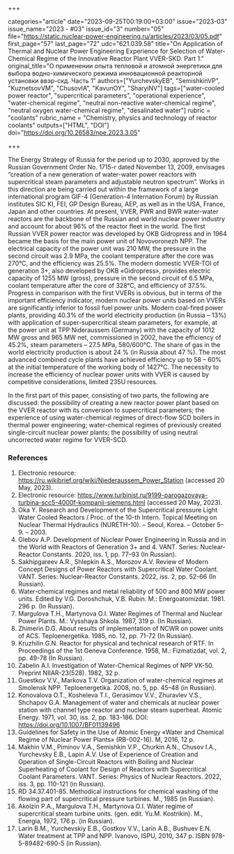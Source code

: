+++

categories="article"
date="2023-09-25T00:19:00+03:00"
issue="2023-03"
issue_name="2023 - #03"
issue_id="3"
number="05"
file="https://static.nuclear-power-engineering.ru/articles/2023/03/05.pdf"
first_page="57"
last_page="72"
udc="621.039.58"
title="On Application of Thermal and Nuclear Power Engineering Experience for Selection of Water-Chemical Regime of the Innovative Reactor Plant VVER-SKD. Part 1."
original_title="О применении опыта тепловой и атомной энергетики для выбора водно-химического режима инновационной реакторной установки ввэр-скд. Часть 1"
authors=["YurchevskyЕB", "SemishkinVP", "KuznetsovVМ", "ChusovIA", "KavunOY", "SharyiNV"]
tags=["water-cooled power reactor", "supercritical parameters", "operational experience", "water-chemical regime", "neutral non-reactive water-chemical regime", "neutral oxygen water-chemical regime", "desalinated water"]
rubric = "coolants"
rubric_name = "Chemistry, physics and technology of reactor coolants"
outputs=["HTML", "DOI"]
doi="https://doi.org/10.26583/npe.2023.3.05"

+++

The Energy Strategy of Russia for the period up to 2030, approved by the Russian Government Order No. 1715-r dated November 13, 2009, envisages “creation of a new generation of water-water power reactors with supercritical steam parameters and adjustable neutron spectrum”. Works in this direction are being carried out within the framework of a large international program GIF-4 (Generation-4 Internation Forum) by Russian institutes SIC KI, FEI, GP Design Bureau, AEP, as well as in the USA, France, Japan and other countries. At present, VVER, PWR and BWR water-water reactors are the backbone of the Russian and world nuclear power industry and account for about 96% of the reactor fleet in the world. The first Russian VVER power reactor was developed by OKB Gidropress and in 1964 became the basis for the main power unit of Novovoronezh NPP. The electrical capacity of the power unit was 210 MW, the pressure in the second circuit was 2.9 MPa, the coolant temperature after the core was 270°C, and the efficiency was 25.5%. The modern domestic VVER-TOI of generation 3+, also developed by OKB «Gidropress», provides electric capacity of 1255 MW (gross), pressure in the second circuit of 6.5 MPa, coolant temperature after the core of 328°C, and efficiency of 37.5%. Progress in comparison with the first VVERs is obvious, but in terms of the important efficiency indicator, modern nuclear power units based on VVERs are significantly inferior to fossil fuel power units. Modern coal-fired power plants, providing 40.3% of the world electricity production (in Russia – 13%) with application of super-supercritical steam parameters, for example, at the power unit at TPP Nideraussem (Germany) with the capacity of 1012 MW gross and 965 MW net, commissioned in 2002, have the efficiency of 45.2%, steam parameters – 27.5 MPa, 580/600°С. The share of gas in the world electricity production is about 24 % (in Russia about 47 %). The most advanced combined cycle plants have achieved efficiency up to 58 – 60% at the initial temperature of the working body of 1427°С. The necessity to increase the efficiency of nuclear power units with VVER is caused by competitive considerations, limited 235U resources.

In the first part of this paper, consisting of two parts, the following are discussed: the possibility of creating a new reactor power plant based on the VVER reactor with its conversion to supercritical parameters; the experience of using water-chemical regimes of direct-flow SCD boilers in thermal power engineering; water-chemical regimes of previously created single-circuit nuclear power plants; the possibility of using neutral uncorrected water regime for VVER-SCD.

### References

1. Electronic resource: https://ru.wikibrief.org/wiki/Niederaussem_Power_Station (accessed 20 May, 2023).
2. Electronic resource: https://www.turbinist.ru/9199-parogazovaya-turbina-scc5-4000f-kompanii-siemens.html (accessed 20 May, 2023).
3. Oka Y. Research and Development of the Supercritical pressure Light Water Cooled Reactors / Proc. of the 10-th Intern. Topical Meeting on Nuclear Thermal Hydraulics (NURETH-10). – Seoul, Korea. – October 5–9. – 2003.
4. Glebov A.P. Development of Nuclear Power Engineering in Russia and in the World with Reactors of Generation 3+ and 4. VANT. Series: Nuclear-Reactor Constants. 2020, iss. 1, pp. 77–93 (In Russian).
5. Sakhipgareev A.R., Shlepkin A.S., Morozov A.V. Review of Modern Concept Designs of Power Reactors with Supercritical Water Coolant. VANT. Series: Nuclear-Reactor Constants. 2022, iss. 2, pp. 52-66 (In Russian).
6. Water-chemical regimes and metal reliability of 500 and 800 MW power units. Edited by V.G. Doroshchuk, V.B. Rubin. М.: Energoatomizdat. 1981. 296 p. (In Russian).
7. Margulova T.H., Martynova O.I. Water Regimes of Thermal and Nuclear Power Plants. М.: Vysshaya Shkola. 1987, 319 p. (In Russian).
8. Zhimerin D.G. About results of implementation of NCWR on power units of ACS. Teploenergetika. 1985, no. 12, pp. 71-72 (In Russian).
9. Kruzhilin G.N. Reactor for physical and technical research of RTF. In Proceedings of the 1st Geneva Conference. 1958, M.: Fizmatizdat, vol. 2, pp. 49-78 (In Russian).
10. Zabelin A.I. Investigation of Water-Chemical Regimes of NPP VK-50. Preprint NIIAR-23(528). 1982, 32 p.
11. Guestkov V.V., Markova T.V. Organization of water-chemical regimes at Smolensk NPP. Teploenergetika. 2008, no. 5, pp. 45–48 (in Russian).
12. Konovalova O.T., Kosheleva T.I., Gerasimov V.V., Zhuravlev V.S., Shchapov G.A. Management of water and chemicals at nuclear power station with channel type reactor and nuclear steam superheat. Atomic Energy. 1971, vol. 30, iss. 2, pp. 183-186. DOI: https://doi.org/10.1007/BF01139496
13. Guidelines for Safety in the Use of Atomic Energy «Water and Chemical Regime of Nuclear Power Plants» (RB-002-16). М, 2016, 12 p.
14. Makhin V.M., Piminov V.A., Semishkin V.P., Churkin A.N., Chusov I.A., Yurchevsky E.B., Lapin A.V. Use of Experience of Creation and Operation of Single-Circuit Reactors with Boiling and Nuclear Superheating of Coolant for Design of Reactors with Supercritical Coolant Parameters. VANT. Series: Physics of Nuclear Reactors. 2022, iss. 3, pp. 110-121 (in Russian).
15. RD 34.37.401-85. Methodical instructions for chemical washing of the flowing part of supercritical pressure turbines. M., 1985 (in Russian).
16. Akolzin P.A., Margulova T.H., Martynova O.I. Water regime of supercritical steam turbine units. (gen. edit. Yu.M. Kostrikin). М., Energia, 1972, 176 p. (in Russian).
17. Larin B.M., Yurchevskiy E.B., Gostkov V.V., Larin A.B., Bushuev E.N. Water treatment at TPP and NPP. Ivanovo, ISPU, 2010, 347 p. ISBN 978-5-89482-690-5 (in Russian).
